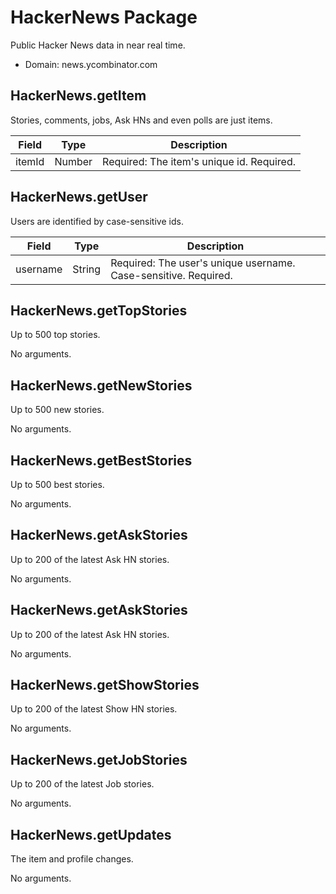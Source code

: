 # HackerNews Package
Public Hacker News data in near real time.
* Domain: news.ycombinator.com

## HackerNews.getItem
Stories, comments, jobs, Ask HNs and even polls are just items.

| Field | Type  | Description
|-------|-------|----------
| itemId| Number| Required: The item's unique id. Required.


## HackerNews.getUser
Users are identified by case-sensitive ids.

| Field   | Type  | Description
|---------|-------|----------
| username| String| Required: The user's unique username. Case-sensitive. Required.


## HackerNews.getTopStories
Up to 500 top stories.

No arguments.


## HackerNews.getNewStories
Up to 500 new stories.

No arguments.


## HackerNews.getBestStories
Up to 500 best stories.

No arguments.


## HackerNews.getAskStories
Up to 200 of the latest Ask HN stories.

No arguments.


## HackerNews.getAskStories
Up to 200 of the latest Ask HN stories.

No arguments.


## HackerNews.getShowStories
Up to 200 of the latest Show HN stories.

No arguments.


## HackerNews.getJobStories
Up to 200 of the latest Job stories.

No arguments.


## HackerNews.getUpdates
The item and profile changes.

No arguments.

